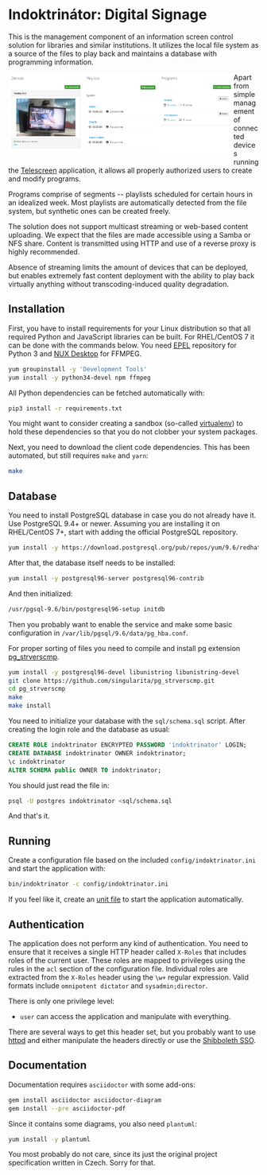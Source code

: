 # Indoktrinátor: Digital Signage

This is the management component of an information screen control solution for libraries and similar institutions. It utilizes the local file system as a source of the files to play back and maintains a database with programming information.

<img alt="Screenshot: Devices" src="doc/screenshots/devices.png" align="left" width="30%"/>
<img alt="Screenshot: Playlists" src="doc/screenshots/playlists.png" align="left" width="30%"/>
<img alt="Screenshot: Programs" src="doc/screenshots/programs.png" align="left" width="30%"/>

Apart from simple management of connected devices running the [Telescreen][] application, it allows all properly authorized users to create and modify programs.

Programs comprise of segments -- playlists scheduled for certain hours in an idealized week. Most playlists are automatically detected from the file system, but synthetic ones can be created freely.

The solution does not support multicast streaming or web-based content uploading. We expect that the files are made accessible using a Samba or NFS share. Content is transmitted using HTTP and use of a reverse proxy is highly recommended.

Absence of streaming limits the amount of devices that can be deployed, but enables extremely fast content deployment with the ability to play back virtually anything without transcoding-induced quality degradation.


## Installation

First, you have to install requirements for your Linux distribution so that all required Python and JavaScript libraries can be built. For RHEL/CentOS 7 it can be done with the commands below. You need [EPEL][] repository for Python 3 and [NUX Desktop][] for FFMPEG.

```sh
yum groupinstall -y 'Development Tools'
yum install -y python34-devel npm ffmpeg
```

All Python dependencies can be fetched automatically with:

```sh
pip3 install -r requirements.txt
```

You might want to consider creating a sandbox (so-called [virtualenv][]) to hold these dependencies so that you do not clobber your system packages.

Next, you need to download the client code dependencies. This has been automated, but still requires `make` and `yarn`:

```sh
make
```


## Database

You need to install PostgreSQL database in case you do not already have it. Use PostgreSQL 9.4+ or newer. Assuming you are installing it on RHEL/CentOS 7+, start with adding the official PostgreSQL repository.

```sh
yum install -y https://download.postgresql.org/pub/repos/yum/9.6/redhat/rhel-7-x86_64/pgdg-redhat96-9.6-3.noarch.rpm
```

After that, the database itself needs to be installed:

```sh
yum install -y postgresql96-server postgresql96-contrib
```

And then initialized:

```sh
/usr/pgsql-9.6/bin/postgresql96-setup initdb
```

Then you probably want to enable the service and make some basic configuration in `/var/lib/pgsql/9.6/data/pg_hba.conf`.

For proper sorting of files you need to compile and install pg extension [pg_strverscmp][].

```sh
yum install -y postgresql96-devel libunistring libunistring-devel
git clone https://github.com/singularita/pg_strverscmp.git
cd pg_strverscmp
make
make install
```

You need to initialize your database with the `sql/schema.sql` script. After creating the login role and the database as usual:

```sql
CREATE ROLE indoktrinator ENCRYPTED PASSWORD 'indoktrinator' LOGIN;
CREATE DATABASE indoktrinator OWNER indoktrinator;
\c indoktrinator
ALTER SCHEMA public OWNER TO indoktrinator;
```

You should just read the file in:

```sh
psql -U postgres indoktrinator <sql/schema.sql
```

And that's it.


## Running

Create a configuration file based on the included `config/indoktrinator.ini` and start the application with:

```sh
bin/indoktrinator -c config/indoktrinator.ini
```

If you feel like it, create an [unit file][] to start the application automatically.


## Authentication

The application does not perform any kind of authentication. You need to ensure that it receives a single HTTP header called `X-Roles` that includes roles of the current user. These roles are mapped to privileges using the rules in the `acl` section of the configuration file. Individual roles are extracted from the `X-Roles` header using the `\w+` regular expression. Valid formats include `omnipotent dictator` and `sysadmin;director`.

There is only one privilege level:

- `user` can access the application and manipulate with everything.

There are several ways to get this header set, but you probably want to use [httpd][] and either manipulate the headers directly or use the [Shibboleth SSO][].


## Documentation

Documentation requires `asciidoctor` with some add-ons:

```sh
gem install asciidoctor asciidoctor-diagram
gem install --pre asciidoctor-pdf
```

Since it contains some diagrams, you also need `plantuml`:

```sh
yum install -y plantuml
```

You most probably do not care, since its just the original project specification written in Czech. Sorry for that.


[PostgreSQL]: http://www.postgresql.org/
[Python 3]: https://en.wikipedia.org/wiki/History_of_Python#Version_3.0
[Twisted]: https://twistedmatrix.com/trac/
[virtualenv]: http://docs.python-guide.org/en/latest/dev/virtualenvs/
[unit file]: https://access.redhat.com/documentation/en-US/Red_Hat_Enterprise_Linux/7/html/System_Administrators_Guide/sect-Managing_Services_with_systemd-Unit_Files.html
[httpd]: https://httpd.apache.org/docs/2.4/
[Shibboleth SSO]: https://shibboleth.net/
[Telescreen]: http://github.com/techlib/telescreen/
[EPEL]: https://fedoraproject.org/wiki/EPEL
[NUX Desktop]: https://li.nux.ro/repos.html
[pg_strverscmp]: https://github.com/singularita/pg_strverscmp
